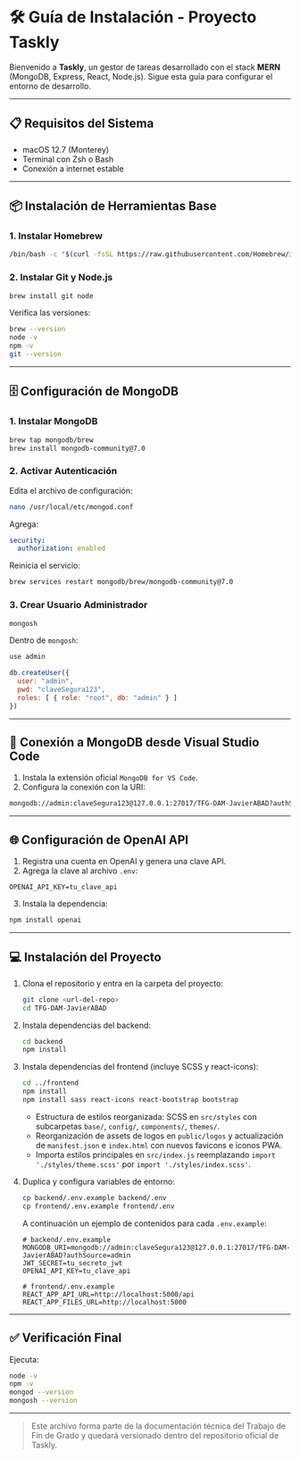 # 🛠️ Guía de Instalación - Proyecto Taskly

Bienvenido a **Taskly**, un gestor de tareas desarrollado con el stack **MERN** (MongoDB, Express, React, Node.js). Sigue esta guía para configurar el entorno de desarrollo.

---

## 📋 Requisitos del Sistema

- macOS 12.7 (Monterey)
- Terminal con Zsh o Bash
- Conexión a internet estable

---

## 📦 Instalación de Herramientas Base

### 1. Instalar Homebrew

```bash
/bin/bash -c "$(curl -fsSL https://raw.githubusercontent.com/Homebrew/install/HEAD/install.sh)"
```

### 2. Instalar Git y Node.js

```bash
brew install git node
```

Verifica las versiones:

```bash
brew --version
node -v
npm -v
git --version
```

---

## 🗄️ Configuración de MongoDB

### 1. Instalar MongoDB

```bash
brew tap mongodb/brew
brew install mongodb-community@7.0
```

### 2. Activar Autenticación

Edita el archivo de configuración:

```bash
nano /usr/local/etc/mongod.conf
```

Agrega:

```yaml
security:
  authorization: enabled
```

Reinicia el servicio:

```bash
brew services restart mongodb/brew/mongodb-community@7.0
```

### 3. Crear Usuario Administrador

```bash
mongosh
```

Dentro de `mongosh`:

```javascript
use admin

db.createUser({
  user: "admin",
  pwd: "claveSegura123",
  roles: [ { role: "root", db: "admin" } ]
})
```

---

## 🔌 Conexión a MongoDB desde Visual Studio Code

1. Instala la extensión oficial `MongoDB for VS Code`.
2. Configura la conexión con la URI:

```bash
mongodb://admin:claveSegura123@127.0.0.1:27017/TFG-DAM-JavierABAD?authSource=admin
```

---

## 🌐 Configuración de OpenAI API

1. Registra una cuenta en OpenAI y genera una clave API.
2. Agrega la clave al archivo `.env`:

```env
OPENAI_API_KEY=tu_clave_api
```

3. Instala la dependencia:

```bash
npm install openai
```

---

## 💻 Instalación del Proyecto

1. Clona el repositorio y entra en la carpeta del proyecto:
   ```bash
   git clone <url-del-repo>
   cd TFG-DAM-JavierABAD
   ```
2. Instala dependencias del backend:
   ```bash
   cd backend
   npm install
   ```
3. Instala dependencias del frontend (incluye SCSS y react-icons):
   ```bash
   cd ../frontend
   npm install
   npm install sass react-icons react-bootstrap bootstrap
   ```

   - Estructura de estilos reorganizada: SCSS en `src/styles` con subcarpetas `base/`, `config/`, `components/`, `themes/`.
   - Reorganización de assets de logos en `public/logos` y actualización de `manifest.json` e `index.html` con nuevos favicons e íconos PWA.
   - Importa estilos principales en `src/index.js` reemplazando `import './styles/theme.scss'` por `import './styles/index.scss'`.

4. Duplica y configura variables de entorno:
   ```bash
   cp backend/.env.example backend/.env
   cp frontend/.env.example frontend/.env
   ```

   A continuación un ejemplo de contenidos para cada `.env.example`:

   ```dotenv
   # backend/.env.example
   MONGODB_URI=mongodb://admin:claveSegura123@127.0.0.1:27017/TFG-DAM-JavierABAD?authSource=admin
   JWT_SECRET=tu_secreto_jwt
   OPENAI_API_KEY=tu_clave_api

   # frontend/.env.example
   REACT_APP_API_URL=http://localhost:5000/api
   REACT_APP_FILES_URL=http://localhost:5000
   ```

---

## ✅ Verificación Final

Ejecuta:

```bash
node -v
npm -v
mongod --version
mongosh --version
```

---

> Este archivo forma parte de la documentación técnica del Trabajo de Fin de Grado y quedará versionado dentro del repositorio oficial de Taskly.
